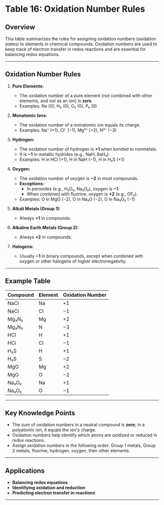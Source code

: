 # Table 16: Oxidation Number Rules

## Overview

This table summarizes the rules for assigning oxidation numbers (oxidation states) to elements in chemical compounds. Oxidation numbers are used to keep track of electron transfer in redox reactions and are essential for balancing redox equations.

---

## Oxidation Number Rules

1. **Pure Elements:**
   - The oxidation number of a pure element (not combined with other elements, and not as an ion) is **zero**.
   - Examples: Na (0), H₂ (0), O₂ (0), P₄ (0)

2. **Monatomic Ions:**
   - The oxidation number of a monatomic ion equals its charge.
   - Examples: Na⁺ (+1), Cl⁻ (−1), Mg²⁺ (+2), N³⁻ (−3)

3. **Hydrogen:**
   - The oxidation number of hydrogen is **+1** when bonded to nonmetals.
   - It is **−1** in metallic hydrides (e.g., NaH, BaH₂).
   - Examples: H in HCl (+1), H in NaH (−1), H in H₂S (+1)

4. **Oxygen:**
   - The oxidation number of oxygen is **−2** in most compounds.
   - **Exceptions:**
     - In peroxides (e.g., H₂O₂, Na₂O₂), oxygen is **−1**.
     - When combined with fluorine, oxygen is **+2** (e.g., OF₂).
   - Examples: O in MgO (−2), O in Na₂O (−2), O in Na₂O₂ (−1)

5. **Alkali Metals (Group 1):**
   - Always **+1** in compounds.

6. **Alkaline Earth Metals (Group 2):**
   - Always **+2** in compounds.

7. **Halogens:**
   - Usually **−1** in binary compounds, except when combined with oxygen or other halogens of higher electronegativity.

---

## Example Table

| Compound | Element | Oxidation Number |
|----------|---------|------------------|
| NaCl     | Na      | +1               |
| NaCl     | Cl      | −1               |
| Mg₃N₂    | Mg      | +2               |
| Mg₃N₂    | N       | −3               |
| HCl      | H       | +1               |
| HCl      | Cl      | −1               |
| H₂S      | H       | +1               |
| H₂S      | S       | −2               |
| MgO      | Mg      | +2               |
| MgO      | O       | −2               |
| Na₂O₂    | Na      | +1               |
| Na₂O₂    | O       | −1               |

---

## Key Knowledge Points

- The sum of oxidation numbers in a neutral compound is **zero**; in a polyatomic ion, it equals the ion's charge.
- Oxidation numbers help identify which atoms are oxidized or reduced in redox reactions.
- Assign oxidation numbers in the following order: Group 1 metals, Group 2 metals, fluorine, hydrogen, oxygen, then other elements.

---

## Applications
- **Balancing redox equations**
- **Identifying oxidation and reduction**
- **Predicting electron transfer in reactions**

---
